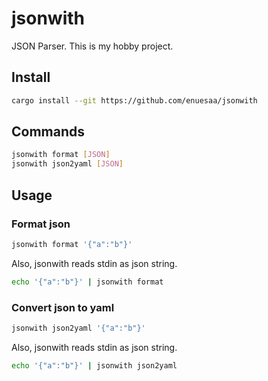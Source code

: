 # jsonwith
JSON Parser. This is my hobby project.

## Install
```bash
cargo install --git https://github.com/enuesaa/jsonwith
```

## Commands
```bash
jsonwith format [JSON]
jsonwith json2yaml [JSON]
```

## Usage
### Format json
```bash
jsonwith format '{"a":"b"}'
```
Also, jsonwith reads stdin as json string.
```bash
echo '{"a":"b"}' | jsonwith format
```

### Convert json to yaml
```bash
jsonwith json2yaml '{"a":"b"}'
```
Also, jsonwith reads stdin as json string.
```bash
echo '{"a":"b"}' | jsonwith json2yaml
```
